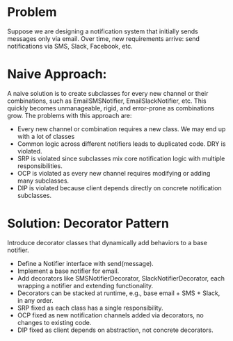 # Problem
Suppose we are designing a notification system that initially sends messages only via email. Over time, new requirements arrive: send notifications via SMS, Slack, Facebook, etc. 

# Naive Approach:
A naive solution is to create subclasses for every new channel or their combinations, such as EmailSMSNotifier, EmailSlackNotifier, etc. This quickly becomes unmanageable, rigid, and error-prone as combinations grow. The problems with this approach are:
- Every new channel or combination requires a new class. We may end up with a lot of classes
- Common logic across different notifiers leads to duplicated code. DRY is violated.
- SRP is violated since subclasses mix core notification logic with multiple responsibilities.
- OCP is violated as every new channel requires modifying or adding many subclasses.
- DIP is violated because client depends directly on concrete notification subclasses.

# Solution: Decorator Pattern
Introduce decorator classes that dynamically add behaviors to a base notifier.
- Define a Notifier interface with send(message).
- Implement a base notifier for email.
- Add decorators like SMSNotifierDecorator, SlackNotifierDecorator, each wrapping a notifier and extending functionality.
- Decorators can be stacked at runtime, e.g., base email + SMS + Slack, in any order.
- SRP fixed as each class has a single responsibility.
- OCP fixed as new notification channels added via decorators, no changes to existing code.
- DIP fixed as client depends on abstraction, not concrete decorators.